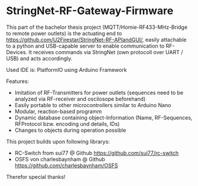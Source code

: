 # StringNet-RF-Gateway-Firmware

This part of the bachelor thesis project (MQTT/Homie-RF433-MHz-Bridge to remote power outlets) is the actuating end to https://github.com/U2Firestar/StringNet-RF-APIandGUI/, easily attachable to a python and USB-capable server to enable communication to RF-Devices.
It receives commands via StringNet (own protocoll over UART / USB) and acts accordingly.

Used IDE is: PlatformIO using Arduino Framework

Features: 
- Imitation of RF-Transmitters for power outlets (sequences need to be analyzed via RF-receiver and oscilosope beforehand) 
- Easily portable to other microcontrollers similar to Arduino Nano
- Modular, reaction-based programm
- Dynamic database containing object-Information (Name, RF-Sequences, RFProtocol bzw. encoding und details, IDs)
- Changes to objects during operation possible

This project builds upon following librarys:
- RC-Switch from sui77 @ Github https://github.com/sui77/rc-switch
- OSFS von charlesbaynham @ Github https://github.com/charlesbaynham/OSFS

Therefor special thanks!
